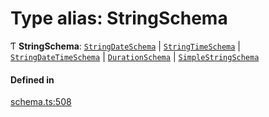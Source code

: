 # Type alias: StringSchema

Ƭ **StringSchema**: [`StringDateSchema`](../interfaces/StringDateSchema.md) \| [`StringTimeSchema`](../interfaces/StringTimeSchema.md) \| [`StringDateTimeSchema`](../interfaces/StringDateTimeSchema.md) \| [`DurationSchema`](../interfaces/DurationSchema.md) \| [`SimpleStringSchema`](../interfaces/SimpleStringSchema.md)

#### Defined in

[schema.ts:508](https://github.com/coda/packs-sdk/blob/main/schema.ts#L508)
